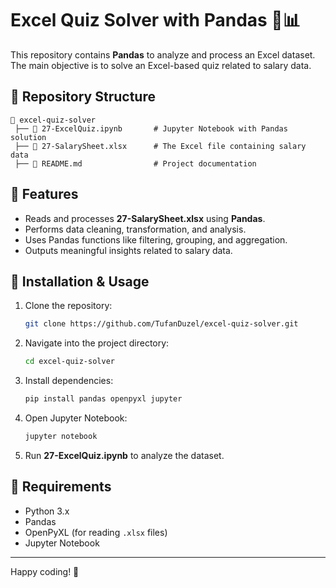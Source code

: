 # Excel Quiz Solver with Pandas 📝📊

This repository contains **Pandas** to analyze and process an Excel dataset. The main objective is to solve an Excel-based quiz related to salary data.

## 📂 Repository Structure
```
📂 excel-quiz-solver
 ├── 📜 27-ExcelQuiz.ipynb       # Jupyter Notebook with Pandas solution
 ├── 📜 27-SalarySheet.xlsx      # The Excel file containing salary data
 ├── 📜 README.md                # Project documentation
```

## 🚀 Features
- Reads and processes **27-SalarySheet.xlsx** using **Pandas**.
- Performs data cleaning, transformation, and analysis.
- Uses Pandas functions like filtering, grouping, and aggregation.
- Outputs meaningful insights related to salary data.

## 🔧 Installation & Usage

1. Clone the repository:
   ```bash
   git clone https://github.com/TufanDuzel/excel-quiz-solver.git
   ```
2. Navigate into the project directory:
   ```bash
   cd excel-quiz-solver
   ```
3. Install dependencies:
   ```bash
   pip install pandas openpyxl jupyter
   ```
4. Open Jupyter Notebook:
   ```bash
   jupyter notebook
   ```
5. Run **27-ExcelQuiz.ipynb** to analyze the dataset.

## 📌 Requirements
- Python 3.x
- Pandas
- OpenPyXL (for reading `.xlsx` files)
- Jupyter Notebook

---

Happy coding! 🚀
